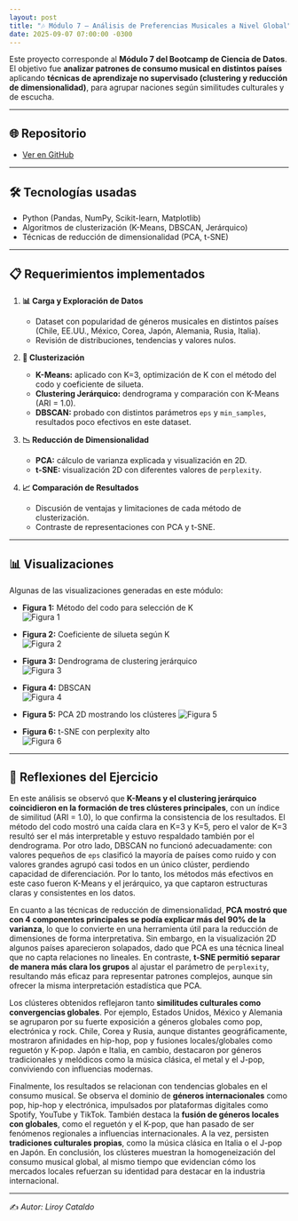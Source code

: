 ```yaml
---
layout: post
title: "🎶 Módulo 7 – Análisis de Preferencias Musicales a Nivel Global"
date: 2025-09-07 07:00:00 -0300
---
```





Este proyecto corresponde al **Módulo 7 del Bootcamp de Ciencia de Datos**.  
El objetivo fue **analizar patrones de consumo musical en distintos países** aplicando **técnicas de aprendizaje no supervisado (clustering y reducción de dimensionalidad)**, para agrupar naciones según similitudes culturales y de escucha.

---

## 🌐 Repositorio
- [Ver en GitHub](https://github.com/LirBast/Portafolio/tree/portafolio/modulo_7) 

---

## 🛠️ Tecnologías usadas
- Python (Pandas, NumPy, Scikit-learn, Matplotlib)  
- Algoritmos de clusterización (K-Means, DBSCAN, Jerárquico)  
- Técnicas de reducción de dimensionalidad (PCA, t-SNE)  

---

## 📋 Requerimientos implementados
1. **📊 Carga y Exploración de Datos**  
   - Dataset con popularidad de géneros musicales en distintos países (Chile, EE.UU., México, Corea, Japón, Alemania, Rusia, Italia).  
   - Revisión de distribuciones, tendencias y valores nulos.  

2. **🤖 Clusterización**  
   - **K-Means:** aplicado con K=3, optimización de K con el método del codo y coeficiente de silueta.  
   - **Clustering Jerárquico:** dendrograma y comparación con K-Means (ARI = 1.0).  
   - **DBSCAN:** probado con distintos parámetros `eps` y `min_samples`, resultados poco efectivos en este dataset.  

3. **📉 Reducción de Dimensionalidad**  
   - **PCA:** cálculo de varianza explicada y visualización en 2D.  
   - **t-SNE:** visualización 2D con diferentes valores de `perplexity`.  

4. **📈 Comparación de Resultados**  
   - Discusión de ventajas y limitaciones de cada método de clusterización.  
   - Contraste de representaciones con PCA y t-SNE.  

---

## 📊 Visualizaciones
Algunas de las visualizaciones generadas en este módulo:  

- **Figura 1:** Método del codo para selección de K  
  ![Figura 1](/assets/images/20250110_mod7/Figure_1.png) 

- **Figura 2:** Coeficiente de silueta según K  
  ![Figura 2](/assets/images/20250110_mod7/Figure_2.png)

- **Figura 3:** Dendrograma de clustering jerárquico  
  ![Figura 3](/assets/images/20250110_mod7/Figure_3.png) 

- **Figura 4:** DBSCAN  
  ![Figura 4](/assets/images/20250110_mod7/Figure_4.png) 

- **Figura 5:** PCA 2D mostrando los clústeres
  ![Figura 5](/assets/images/20250110_mod7/Figure_5.png)  

- **Figura 6:** t-SNE con perplexity alto  
  ![Figura 6](/assets/images/20250110_mod7/Figure_6.png) 

---

## 📝 Reflexiones del Ejercicio

En este análisis se observó que **K-Means y el clustering jerárquico coincidieron en la formación de tres clústeres principales**, con un índice de similitud (ARI = 1.0), lo que confirma la consistencia de los resultados. El método del codo mostró una caída clara en K=3 y K=5, pero el valor de K=3 resultó ser el más interpretable y estuvo respaldado también por el dendrograma. Por otro lado, DBSCAN no funcionó adecuadamente: con valores pequeños de `eps` clasificó la mayoría de países como ruido y con valores grandes agrupó casi todos en un único clúster, perdiendo capacidad de diferenciación. Por lo tanto, los métodos más efectivos en este caso fueron K-Means y el jerárquico, ya que captaron estructuras claras y consistentes en los datos.  

En cuanto a las técnicas de reducción de dimensionalidad, **PCA mostró que con 4 componentes principales se podía explicar más del 90% de la varianza**, lo que lo convierte en una herramienta útil para la reducción de dimensiones de forma interpretativa. Sin embargo, en la visualización 2D algunos países aparecieron solapados, dado que PCA es una técnica lineal que no capta relaciones no lineales. En contraste, **t-SNE permitió separar de manera más clara los grupos** al ajustar el parámetro de `perplexity`, resultando más eficaz para representar patrones complejos, aunque sin ofrecer la misma interpretación estadística que PCA.  

Los clústeres obtenidos reflejaron tanto **similitudes culturales como convergencias globales**. Por ejemplo, Estados Unidos, México y Alemania se agruparon por su fuerte exposición a géneros globales como pop, electrónica y rock. Chile, Corea y Rusia, aunque distantes geográficamente, mostraron afinidades en hip-hop, pop y fusiones locales/globales como reguetón y K-pop. Japón e Italia, en cambio, destacaron por géneros tradicionales y melódicos como la música clásica, el metal y el J-pop, conviviendo con influencias modernas.  

Finalmente, los resultados se relacionan con tendencias globales en el consumo musical. Se observa el dominio de **géneros internacionales** como pop, hip-hop y electrónica, impulsados por plataformas digitales como Spotify, YouTube y TikTok. También destaca la **fusión de géneros locales con globales**, como el reguetón y el K-pop, que han pasado de ser fenómenos regionales a influencias internacionales. A la vez, persisten **tradiciones culturales propias**, como la música clásica en Italia o el J-pop en Japón. En conclusión, los clústeres muestran la homogeneización del consumo musical global, al mismo tiempo que evidencian cómo los mercados locales refuerzan su identidad para destacar en la industria internacional.  

---

✍️ *Autor: Liroy Cataldo*
